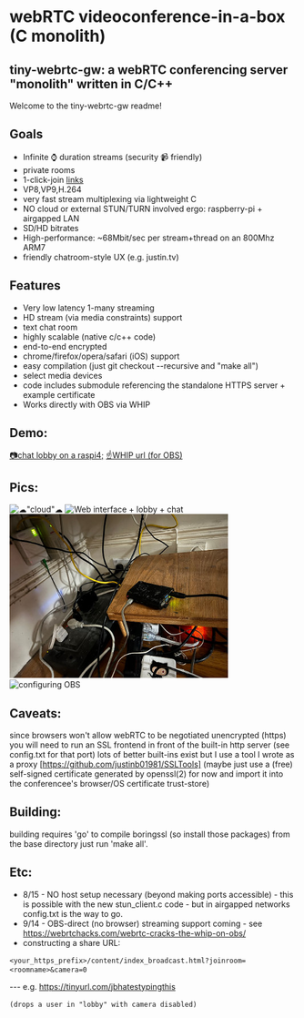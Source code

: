 # webRTC videoconference-in-a-box (C monolith)

## tiny-webrtc-gw: a webRTC conferencing server "monolith" written in C/C++
Welcome to the tiny-webrtc-gw readme!


## Goals
* Infinite &#x231A; duration streams     (security &#x1F4F9; friendly)
* private rooms
* 1-click-join [links](https://www.domain17.net:8016/content/index_broadcast.html?joinroom=lobby&camera=1)
* VP8,VP9,H.264
* very fast stream multiplexing via lightweight C
* NO cloud or external STUN/TURN involved ergo: raspberry-pi + airgapped LAN
* SD/HD bitrates 
* High-performance: ~68Mbit/sec per stream+thread on an 800Mhz ARM7
* friendly chatroom-style UX (e.g. justin.tv)

## Features
* Very low latency 1-many streaming
* HD stream (via media constraints) support
* text chat room
* highly scalable (native c/c++ code)
* end-to-end encrypted
* chrome/firefox/opera/safari (iOS) support
* easy compilation (just git checkout --recursive and "make all")
* select media devices
* code includes submodule referencing the standalone HTTPS server + example certificate
* Works directly with OBS via WHIP

## Demo:
  [&#128247;chat lobby on a raspi4;](https://www.domain17.net:8016/content/index_broadcast.html?joinroom=lobby)
  [&#x261D;WHIP url (for OBS)](https://www.domain17.net/justin/tinywm.obscfg.png)

## Pics:
  ![&#9729;"cloud"&#9729;](https://secure.domain17.net/justin/webrtc-bcast-obs-gaming.png)
  ![Web interface + lobby + chat](https://secure.domain17.net/justin/webrtc-morn.png)
  ![test image](http://github.com/justinb01981/tiny-webrtc-gw/blob/master/IMG-8094.jpg?raw=true)
  ![configuring OBS](https://www.domain17.net/justin/tinywm.obscfg.png)

## Caveats:
  since browsers won't allow webRTC to be negotiated unencrypted (https)
  you will need to run an SSL frontend in front of the built-in
  http server (see config.txt for that port)
  lots of better built-ins exist but I use a tool I wrote as a proxy
  [https://github.com/justinb01981/SSLTools]
  (maybe just use a (free) self-signed certificate
  generated by openssl(2) for now and import it into the conferencee's
  browser/OS certificate trust-store)

## Building:

building requires 'go' to compile boringssl (so install those packages)
from the base directory just run 'make all'.

## Etc:
  * 8/15 - NO host setup necessary (beyond making ports accessible) - this is possible with the new stun_client.c code - but in airgapped networks config.txt is the way to go.
  * 9/14 - OBS-direct (no browser) streaming support coming - see https://webrtchacks.com/webrtc-cracks-the-whip-on-obs/
  * constructing a share URL: 
  ```
  <your_https_prefix>/content/index_broadcast.html?joinroom=<roomname>&camera=0
  ```
  --- e.g. https://tinyurl.com/jbhatestypingthis
  ```
  (drops a user in "lobby" with camera disabled)
  ```

